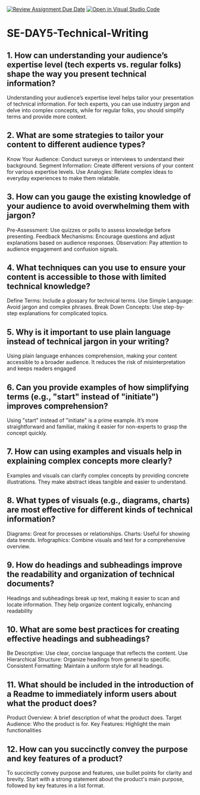 [![Review Assignment Due Date](https://classroom.github.com/assets/deadline-readme-button-22041afd0340ce965d47ae6ef1cefeee28c7c493a6346c4f15d667ab976d596c.svg)](https://classroom.github.com/a/zsAR-pyY)
[![Open in Visual Studio Code](https://classroom.github.com/assets/open-in-vscode-2e0aaae1b6195c2367325f4f02e2d04e9abb55f0b24a779b69b11b9e10269abc.svg)](https://classroom.github.com/online_ide?assignment_repo_id=18457736&assignment_repo_type=AssignmentRepo)
# SE-DAY5-Technical-Writing
## 1. How can understanding your audience’s expertise level (tech experts vs. regular folks) shape the way you present technical information?
Understanding your audience’s expertise level helps tailor your presentation of technical information. For tech experts, you can use industry jargon and delve into complex concepts, while for regular folks, you should simplify terms and provide more context.

## 2. What are some strategies to tailor your content to different audience types?
Know Your Audience: Conduct surveys or interviews to understand their background.
Segment Information: Create different versions of your content for various expertise levels.
Use Analogies: Relate complex ideas to everyday experiences to make them relatable.
## 3. How can you gauge the existing knowledge of your audience to avoid overwhelming them with jargon?
Pre-Assessment: Use quizzes or polls to assess knowledge before presenting.
Feedback Mechanisms: Encourage questions and adjust explanations based on audience responses.
Observation: Pay attention to audience engagement and confusion signals.
## 4. What techniques can you use to ensure your content is accessible to those with limited technical knowledge?
Define Terms: Include a glossary for technical terms.
Use Simple Language: Avoid jargon and complex phrases.
Break Down Concepts: Use step-by-step explanations for complicated topics.
## 5. Why is it important to use plain language instead of technical jargon in your writing?
Using plain language enhances comprehension, making your content accessible to a broader audience. It reduces the risk of misinterpretation and keeps readers engaged
## 6. Can you provide examples of how simplifying terms (e.g., "start" instead of "initiate") improves comprehension?
Using "start" instead of "initiate" is a prime example. It’s more straightforward and familiar, making it easier for non-experts to grasp the concept quickly.

## 7. How can using examples and visuals help in explaining complex concepts more clearly?
Examples and visuals can clarify complex concepts by providing concrete illustrations. They make abstract ideas tangible and easier to understand.
## 8. What types of visuals (e.g., diagrams, charts) are most effective for different kinds of technical information?
Diagrams: Great for processes or relationships.
Charts: Useful for showing data trends.
Infographics: Combine visuals and text for a comprehensive overview.
## 9. How do headings and subheadings improve the readability and organization of technical documents?
Headings and subheadings break up text, making it easier to scan and locate information. They help organize content logically, enhancing readability
## 10. What are some best practices for creating effective headings and subheadings?
Be Descriptive: Use clear, concise language that reflects the content.
Use Hierarchical Structure: Organize headings from general to specific.
Consistent Formatting: Maintain a uniform style for all headings.
## 11. What should be included in the introduction of a Readme to immediately inform users about what the product does?
Product Overview: A brief description of what the product does.
Target Audience: Who the product is for.
Key Features: Highlight the main functionalities
## 12. How can you succinctly convey the purpose and key features of a product?
To succinctly convey purpose and features, use bullet points for clarity and brevity. Start with a strong statement about the product's main purpose, followed by key features in a list format.

